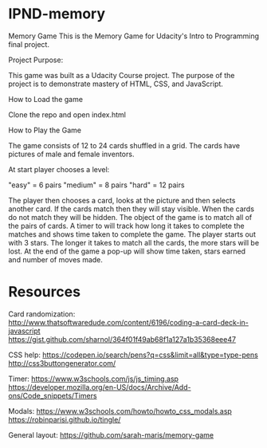 # IPND-memory
Memory Game
This is the Memory Game for Udacity's Intro to Programming final project.

Project Purpose:

This game was built as a Udacity Course project. The purpose of the project is to demonstrate mastery of HTML, CSS, and JavaScript.

How to Load the game

Clone the repo and open index.html 

How to Play the Game

The game consists of 12 to 24 cards shuffled in a grid. The cards have pictures of male and female inventors.

At start player chooses a level:

"easy" = 6 pairs
"medium" = 8 pairs
"hard" = 12 pairs

The player then chooses a card, looks at the picture and then selects another card.
If the cards match then they will stay visible. When the cards do not match they will be hidden.
The object of the game is to match all of the pairs of cards.
A timer to will track how long it takes to complete the matches and shows time taken to complete the game.
The player starts out with 3 stars. The longer it takes to match all the cards, the more stars will be lost.
At the end of the game a pop-up will show time taken, stars earned and number of moves made.

# Resources
Card randomization:
http://www.thatsoftwaredude.com/content/6196/coding-a-card-deck-in-javascript
https://gist.github.com/sharnol/364f01f49ab68f1a127a1b35368eee47

CSS help:
https://codepen.io/search/pens?q=css&limit=all&type=type-pens
http://css3buttongenerator.com/

Timer:
https://www.w3schools.com/js/js_timing.asp
https://developer.mozilla.org/en-US/docs/Archive/Add-ons/Code_snippets/Timers

Modals:
https://www.w3schools.com/howto/howto_css_modals.asp
https://robinparisi.github.io/tingle/

General layout:
https://github.com/sarah-maris/memory-game
